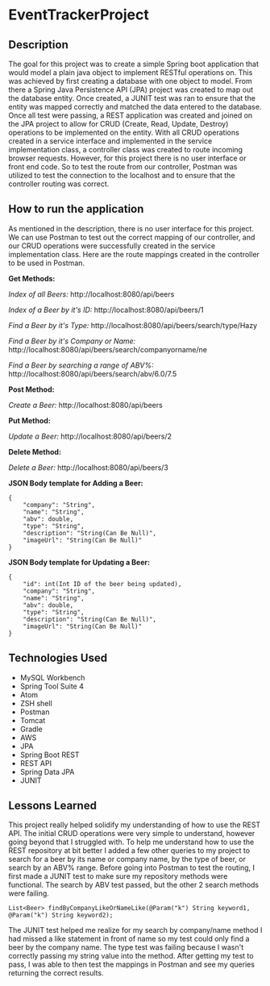 # EventTrackerProject

## Description
The goal for this project was to create a simple Spring boot application that would model a plain java object to implement RESTful operations on. This was achieved by first creating a database with one object to model. From there a Spring Java Persistence API (JPA) project was created to map out the database entity. Once created, a JUNIT test was ran to ensure that the entity was mapped correctly and matched the data entered to the database. Once all test were passing, a REST application was created and joined on the JPA project to allow for CRUD (Create, Read, Update, Destroy) operations to be implemented on the entity. With all CRUD operations created in a service interface and implemented in the service implementation class, a controller class was created to route incoming browser requests. However, for this project there is no user interface or front end code. So to test the route from our controller, Postman was utilized to test the connection to the localhost and to ensure that the controller routing was correct.

## How to run the application
As mentioned in the description, there is no user interface for this project. We can use Postman to test out the correct mapping of our controller, and our CRUD operations were successfully created in the service implementation class. Here are the route mappings created in the controller to be used in Postman.

**Get Methods:**

*Index of all Beers:*
http://localhost:8080/api/beers

*Index of a Beer by it's ID:*
http://localhost:8080/api/beers/1

*Find a Beer by it's Type:*
http://localhost:8080/api/beers/search/type/Hazy

*Find a Beer by it's Company or Name:*
http://localhost:8080/api/beers/search/companyorname/ne

*Find a Beer by searching a range of ABV%:*
http://localhost:8080/api/beers/search/abv/6.0/7.5

**Post Method:**

*Create a Beer:*
http://localhost:8080/api/beers

**Put Method:**

*Update a Beer:*
http://localhost:8080/api/beers/2

**Delete Method:**

*Delete a Beer:*
http://localhost:8080/api/beers/3

**JSON Body template for Adding a Beer:**
```
{
    "company": "String",
    "name": "String",
    "abv": double,
    "type": "String",
    "description": "String(Can Be Null)",
    "imageUrl": "String(Can Be Null)"
}
```
**JSON Body template for Updating a Beer:**
```
{
    "id": int(Int ID of the beer being updated),
    "company": "String",
    "name": "String",
    "abv": double,
    "type": "String",
    "description": "String(Can Be Null)",
    "imageUrl": "String(Can Be Null)"
}
```
## Technologies Used
- MySQL Workbench
- Spring Tool Suite 4
- Atom
- ZSH shell
- Postman
- Tomcat
- Gradle
- AWS
- JPA
- Spring Boot REST
- REST API
- Spring Data JPA
- JUNIT


## Lessons Learned
This project really helped solidify my understanding of how to use the REST API. The initial CRUD operations were very simple to understand, however going beyond that I struggled with. To help me understand how to use the REST repository at bit better I added a few other queries to my project to search for a beer by its name or company name, by the type of beer, or search by an ABV% range. Before going into Postman to test the routing, I first made a JUNIT test to make sure my repository methods were functional. The search by ABV test passed, but the other 2 search methods were failing.

```
List<Beer> findByCompanyLikeOrNameLike(@Param("k") String keyword1, @Param("k") String keyword2); 
```

The JUNIT test helped me realize for my search by company/name method I had missed a like statement in front of name so my test could only find a beer by the company name. The type test was failing because I wasn't correctly passing my string value into the method. After getting my test to pass, I was able to then test the mappings in Postman and see my queries returning the correct results.
